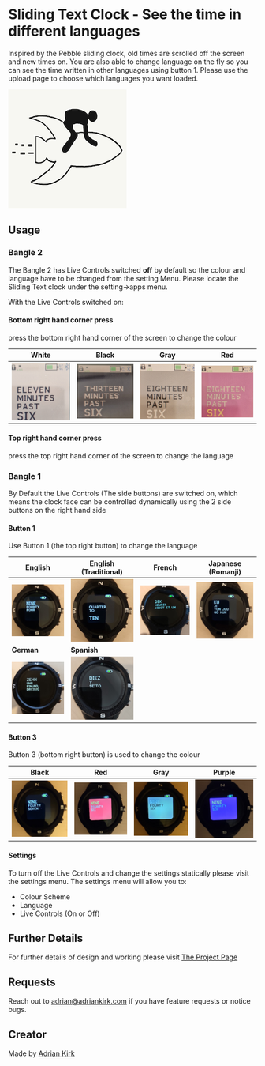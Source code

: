 # Sliding Text Clock - See the time in different languages

Inspired by the Pebble sliding clock, old times are scrolled off the screen and new times on. You are also able to change language on the fly so you can see the time written in other languages using button 1. Please use the upload page to choose which languages you want loaded.

![](app.png)

## Usage

### Bangle 2

The Bangle 2 has Live Controls switched **off** by default so the colour and language have to be changed from the setting Menu.
Please locate the Sliding Text clock under the setting->apps menu.

With the Live Controls switched on:
#### Bottom right hand corner press
press the bottom right hand corner of the screen to change the colour

| White                  | Black                | Gray                 | Red                  |
|------------------------|----------------------|----------------------|----------------------|
| ![](./b2_color-01.jpg) | ![](b2_color-02.jpg) | ![](b2_color-03.jpg) | ![](b2_color-04.jpg) |

#### Top right hand corner press
press the top right hand corner of the screen to change the language

### Bangle 1

By Default the Live Controls (The side buttons) are switched on, which means the clock face can be controlled dynamically using the 2 side buttons on the right hand side

#### Button 1

Use Button 1 (the top right button) to change the language

|   English   |  English (Traditional)    |  French    | Japanese (Romanji) |
| ---- | ---- | ---- | ---- |
|   ![](./format-01.jpg)   | ![](format-02.jpg)     |  ![](format-03.jpg) |![](format-04.jpg)    |
|   **German**   |  **Spanish**    |      |  |
|   ![](./format-05.jpg)   | ![](format-06.jpg)     | |    |

#### Button 3
Button 3 (bottom right button) is used to change the colour

|  Black   |  Red    |  Gray    |  Purple    |
| ---- | ---- | ---- | ---- |
|   ![](./b1_color-01.jpg) | ![](b1_color-02.jpg) |  ![](b1_color-03.jpg)   | ![](b1_color-04.jpg)   |

#### Settings

To turn off the Live Controls and change the settings statically please visit the settings menu. The settings menu will allow you to:
- Colour Scheme
- Language
- Live Controls (On or Off)

## Further Details

For further details of design and working please visit [The Project Page](https://www.notion.so/adrianwkirk/Sliding-Text-Clock-a8fe556f03624a619656ddbc4f36f41b)

## Requests

Reach out to adrian@adriankirk.com if you have feature requests or notice bugs.

## Creator

Made by [Adrian Kirk](mailto:adrian@adriankirk.com)
